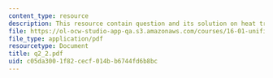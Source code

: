 ```yaml
---
content_type: resource
description: This resource contain question and its solution on heat transer.
file: https://ol-ocw-studio-app-qa.s3.amazonaws.com/courses/16-01-unified-engineering-i-ii-iii-iv-fall-2005-spring-2006/c05da3001f82cecf014bb6744fd6b8bc_q2_2.pdf
file_type: application/pdf
resourcetype: Document
title: q2_2.pdf
uid: c05da300-1f82-cecf-014b-b6744fd6b8bc
---
```

